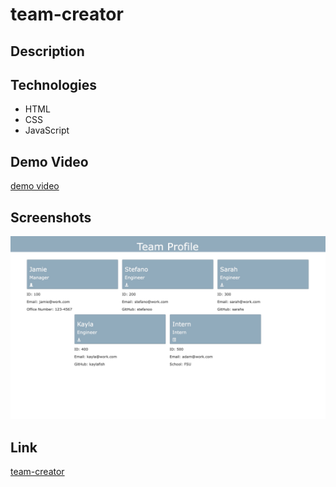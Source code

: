 # team-creator

## Description 


## Technologies 
<ul>
    <li> HTML
    <li> CSS
    <li> JavaScript
</ul>

## Demo Video
[demo video](https://drive.google.com/file/d/1Mx96sHTQop63GH99cy7VlJolrwtKaD7o/view)


## Screenshots
<img src="./assets/images/screenshot.jpg" alt="" />


## Link
[team-creator]()
